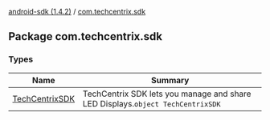 [android-sdk (1.4.2)](../index.md) / [com.techcentrix.sdk](./index.md)

## Package com.techcentrix.sdk

### Types

| Name | Summary |
|---|---|
| [TechCentrixSDK](-tech-centrix-s-d-k/index.md) | TechCentrix SDK lets you manage and share LED Displays.`object TechCentrixSDK` |
